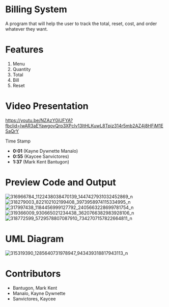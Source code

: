 # Billing System
A program that will help the user to track the total, reset, cost, and order whatever they want. 
# Features
1. Menu
2. Quantity
3. Total
4. Bill
5. Reset
# Video Presentation
https://youtu.be/NZAzY0iUFYA?fbclid=IwAR3aEYawgovQrp3XPclv13ItHLKuwL8Tpiz314r5mb2AZ4j8HFjM1ESaQrY

Time Stamp
- **0:01** (Kayne Dywnette Manalo)
- **0:55** (Kaycee Sanvictores)
- **1:37** (Mark Kent Bantugon)

# Preview Code and Output
![316966784_1122438038470139_1447427931032452869_n](https://user-images.githubusercontent.com/117066445/207053521-b8bff500-f776-4def-a65f-3f4141142d14.png)
![318279003_822102102199408_3973958974115334995_n](https://user-images.githubusercontent.com/117066445/207053589-c9726c1a-7cfd-4366-a855-af06728983b1.png)
![317997438_1184456999127792_2405663228699781754_n](https://user-images.githubusercontent.com/117066445/207053596-2b35fa7f-e205-4ff3-b763-d7078c5d0094.png)
![319366009_930665021234438_3620766382983928106_n](https://user-images.githubusercontent.com/117066445/207053670-05059546-626f-4b1c-876e-c659d02b3ab0.png)
![318772599_5729578807087910_7342707157822664811_n](https://user-images.githubusercontent.com/117066445/207053680-75759738-78b5-442e-8ecc-6fdc27609063.png)
# UML Diagram
![315319390_1285640731978947_943439318817943113_n](https://user-images.githubusercontent.com/117066445/207051703-6bd86fd6-c3bf-46a0-b8dd-7a9a3ef9d91d.png)
# Contributors
- Bantugon, Mark Kent
- Manalo, Kayne Dywnette
- Sanvictores, Kaycee
